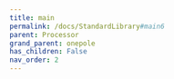 ```yaml
---
title: main
permalink: /docs/StandardLibrary#main6
parent: Processor
grand_parent: onepole
has_children: False
nav_order: 2
---
```

